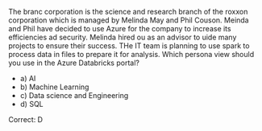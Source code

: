 The branc corporation is the science and research branch of the roxxon corporation which is managed by Melinda May and Phil Couson. Meinda and Phil have decided to use Azure for the company to increase its efficiencies ad security. Melinda hired ou as an advisor to uide many projects to ensure their success.
THe IT team is planning to use spark to process data in files to prepare it for analysis.
Which persona view should you use in the Azure Databricks portal?
- a) AI
- b) Machine Learning
- c) Data science and Engineering
- d) SQL

Correct: D